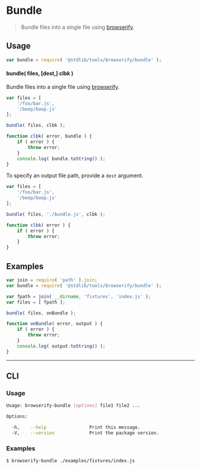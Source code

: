 # Bundle

> Bundle files into a single file using [browserify][browserify].

<!-- Section to include introductory text. Make sure to keep an empty line after the intro `section` element and another before the `/section` close. -->

<section class="intro">

</section>

<!-- /.intro -->

<!-- Package usage documentation. -->

<section class="usage">

## Usage

```javascript
var bundle = require( '@stdlib/tools/browserify/bundle' );
```

#### bundle( files, \[dest,] clbk )

Bundle files into a single file using [browserify][browserify].

```javascript
var files = [
    '/foo/bar.js',
    '/beep/boop.js'
];

bundle( files, clbk );

function clbk( error, bundle ) {
    if ( error ) {
        throw error;
    }
    console.log( bundle.toString() );
}
```

To specify an output file path, provide a `dest` argument.

```javascript
var files = [
    '/foo/bar.js',
    '/beep/boop.js'
];

bundle( files, './bundle.js', clbk );

function clbk( error ) {
    if ( error ) {
        throw error;
    }
}
```

</section>

<!-- /.usage -->

<!-- Package usage notes. Make sure to keep an empty line after the `section` element and another before the `/section` close. -->

<section class="notes">

</section>

<!-- /.notes -->

<!-- Package usage examples. -->

<section class="examples">

## Examples

```javascript
var join = require( 'path' ).join;
var bundle = require( '@stdlib/tools/browserify/bundle' );

var fpath = join( __dirname, 'fixtures', 'index.js' );
var files = [ fpath ];

bundle( files, onBundle );

function onBundle( error, output ) {
    if ( error ) {
        throw error;
    }
    console.log( output.toString() );
}
```

</section>

<!-- /.examples -->

<!-- Section for describing a command-line interface. -->

* * *

<section class="cli">

## CLI

<!-- CLI usage documentation. -->

<section class="usage">

### Usage

```bash
Usage: browserify-bundle [options] file1 file2 ...

Options:

  -h,    --help                Print this message.
  -V,    --version             Print the package version.
```

</section>

<!-- /.usage -->

<!-- CLI usage notes. Make sure to keep an empty line after the `section` element and another before the `/section` close. -->

<section class="notes">

</section>

<!-- /.notes -->

<!-- CLI usage examples. -->

<section class="examples">

### Examples

```bash
$ browserify-bundle ./examples/fixtures/index.js
```

</section>

<!-- /.examples -->

</section>

<!-- /.cli -->

<!-- Section to include cited references. If references are included, add a horizontal rule *before* the section. Make sure to keep an empty line after the `section` element and another before the `/section` close. -->

<section class="references">

</section>

<!-- /.references -->

<!-- Section for all links. Make sure to keep an empty line after the `section` element and another before the `/section` close. -->

<section class="links">

[browserify]: https://github.com/substack/node-browserify

</section>

<!-- /.links -->
